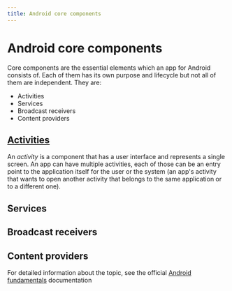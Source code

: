 ```yaml
---
title: Android core components
---
```

# Android core components
Core components are the essential elements which an app for Android consists of. Each of them has its own purpose and lifecycle but not all of them are independent. They are:
- Activities
- Services
- Broadcast receivers
- Content providers

## [Activities](https://developer.android.com/guide/components/activities/)
An _activity_ is a component that has a user interface and represents a single screen. An app can have multiple activities, each of those can be an entry point to the application itself for the user or the system (an app's activity that wants to open another activity that belongs to the same application or to a different one).

## Services

## Broadcast receivers

## Content providers

For detailed information about the topic, see the official [Android fundamentals](https://developer.android.com/guide/components/fundamentals) documentation 